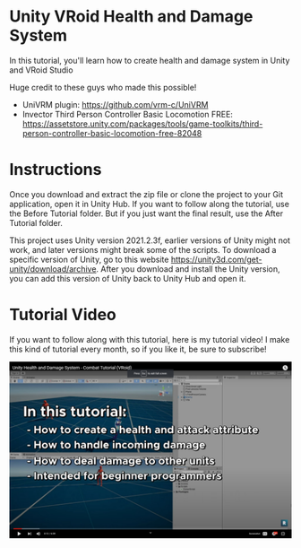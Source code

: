 # Unity VRoid Health and Damage System
In this tutorial, you'll learn how to create health and damage system in Unity and VRoid Studio

Huge credit to these guys who made this possible!
- UniVRM plugin: https://github.com/vrm-c/UniVRM
- Invector Third Person Controller Basic Locomotion FREE: https://assetstore.unity.com/packages/tools/game-toolkits/third-person-controller-basic-locomotion-free-82048

# Instructions
Once you download and extract the zip file or clone the project to your Git application, open it in Unity Hub. If you want to follow along the tutorial, use the Before Tutorial folder. But if you just want the final result, use the After Tutorial folder.

This project uses Unity version 2021.2.3f, earlier versions of Unity might not work, and later versions might break some of the scripts. To download a specific version of Unity, go to this website https://unity3d.com/get-unity/download/archive. After you download and install the Unity version, you can add this version of Unity back to Unity Hub and open it.

# Tutorial Video
If you want to follow along with this tutorial, here is my tutorial video! I make this kind of tutorial every month, so if you like it, be sure to subscribe!

[![Unity VRoid Health and Damage System!](https://github.com/FFaUniHan/Unity_VRoid_Health_and_Damage/blob/main/Video.jpg)](https://youtu.be/NHuoiGtiZ7M "How to Blend Two Expressions Together (Unity VRoid Studio)")

